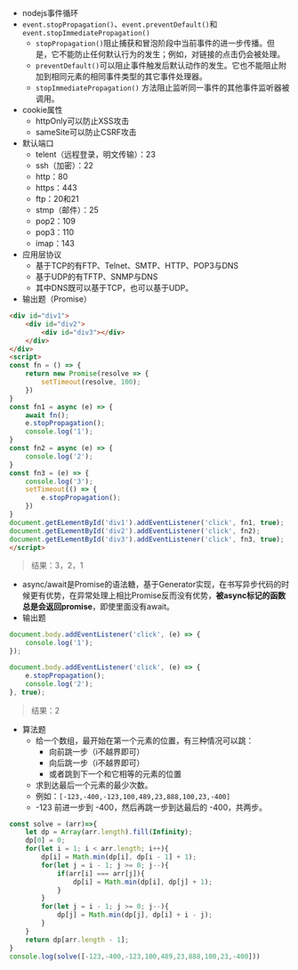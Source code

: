 - nodejs事件循环
- `event.stopPropagation()`、`event.preventDefault()`和`event.stopImmediatePropagation()`
	- `stopPropagation()`阻止捕获和冒泡阶段中当前事件的进一步传播。但是，它不能防止任何默认行为的发生；例如，对链接的点击仍会被处理。
	- `preventDefault()`可以阻止事件触发后默认动作的发生。它也不能阻止附加到相同元素的相同事件类型的其它事件处理器。
	- `stopImmediatePropagation()` 方法阻止监听同一事件的其他事件监听器被调用。
- cookie属性
	- httpOnly可以防止XSS攻击
	- sameSite可以防止CSRF攻击
- 默认端口
	- telent（远程登录，明文传输）：23
	- ssh（加密）：22
	- http：80
	- https：443
	- ftp：20和21
	- stmp（邮件）：25
	- pop2：109
	- pop3：110
	- imap：143
- 应用层协议
	- 基于TCP的有FTP、Telnet、SMTP、HTTP、POP3与DNS
	- 基于UDP的有TFTP、SNMP与DNS
	- 其中DNS既可以基于TCP，也可以基于UDP。
- 输出题（Promise）
```html
<div id="div1">
	<div id="div2">
		<div id="div3"></div>
	</div>
</div>
<script>
const fn = () => {
	return new Promise(resolve => {
		setTimeout(resolve, 100);
	})
}
const fn1 = async (e) => {
	await fn();
	e.stopPropagation();
	console.log('1');
}
const fn2 = async (e) => {
	console.log('2');
}
const fn3 = (e) => {
	console.log('3');
	setTimeout(() => {
		e.stopPropagation();
	})
}
document.getELementById('div1').addEventListener('click', fn1, true);
document.getELementById('div2').addEventListener('click', fn2);
document.getELementById('div3').addEventListener('click', fn3, true);
</script>
```

> 结果：3，2，1

- async/await是Promise的语法糖，基于Generator实现，在书写异步代码的时候更有优势，在异常处理上相比Promise反而没有优势，**被async标记的函数总是会返回promise**，即使里面没有await。
- 输出题
```js
document.body.addEventListener('click', (e) => {
	console.log('1');
});

document.body.addEventListener('click', (e) => {
	e.stopPropagation();
	console.log('2');
}, true);
```

> 结果：2

- 算法题
	- 给一个数组，最开始在第一个元素的位置，有三种情况可以跳：
		- 向前跳一步（i不越界即可）
		- 向后跳一步（i不越界即可）
		- 或者跳到下一个和它相等的元素的位置
	- 求到达最后一个元素的最少次数。
	- 例如：`[-123,-400,-123,100,489,23,888,100,23,-400]`
    - -123 前进一步到 -400，然后再跳一步到达最后的 -400，共两步。
```js
const solve = (arr)=>{
    let dp = Array(arr.length).fill(Infinity);
    dp[0] = 0;
    for(let i = 1; i < arr.length; i++){
        dp[i] = Math.min(dp[i], dp[i - 1] + 1);
        for(let j = i - 1; j >= 0; j--){
            if(arr[i] === arr[j]){
                dp[i] = Math.min(dp[i], dp[j] + 1);
            }
        }
        for(let j = i - 1; j >= 0; j--){
            dp[j] = Math.min(dp[j], dp[i] + i - j);
        }
    }
    return dp[arr.length - 1];
}
console.log(solve([-123,-400,-123,100,489,23,888,100,23,-400]))
```
